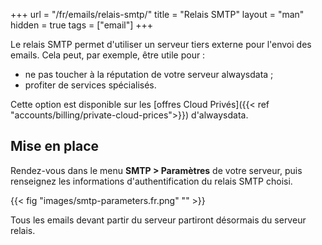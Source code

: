 +++
url = "/fr/emails/relais-smtp/"
title = "Relais SMTP"
layout = "man"
hidden = true
tags = ["email"]
+++

Le relais SMTP permet d'utiliser un serveur tiers externe pour l'envoi des emails. Cela peut, par exemple, être utile pour :

- ne pas toucher à la réputation de votre serveur alwaysdata ;
- profiter de services spécialisés.

Cette option est disponible sur les [offres Cloud Privés]({{< ref "accounts/billing/private-cloud-prices">}}) d'alwaysdata.

## Mise en place

Rendez-vous dans le menu **SMTP > Paramètres** de votre serveur, puis renseignez les informations d'authentification du relais SMTP choisi.

{{< fig "images/smtp-parameters.fr.png" "" >}}

Tous les emails devant partir du serveur partiront désormais du serveur relais. 
